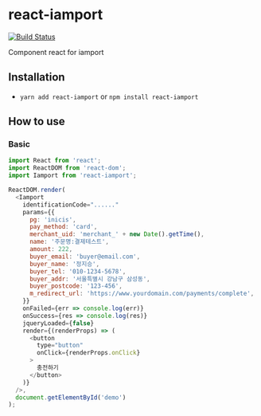 # react-iamport
[![Build Status](https://travis-ci.org/corretto-inc/react-iamport.svg?branch=master)](https://travis-ci.org/corretto-inc/react-iamport)

Component react for iamport

## Installation
- `yarn add react-iamport` or `npm install react-iamport`

## How to use

### Basic

```js
import React from 'react';
import ReactDOM from 'react-dom';
import Iamport from 'react-iamport';

ReactDOM.render(
  <Iamport
    identificationCode="......"
    params={{
      pg: 'inicis',
      pay_method: 'card',
      merchant_uid: 'merchant_' + new Date().getTime(),
      name: '주문명:결제테스트',
      amount: 222,
      buyer_email: 'buyer@email.com',
      buyer_name: '정지승',
      buyer_tel: '010-1234-5678',
      buyer_addr: '서울특별시 강남구 삼성동',
      buyer_postcode: '123-456',
      m_redirect_url: 'https://www.yourdomain.com/payments/complete',
    }}
    onFailed={err => console.log(err)}
    onSuccess={res => console.log(res)}
    jqueryLoaded={false}
    render={(renderProps) => (
      <button
        type="button"
        onClick={renderProps.onClick}
      >
        충전하기
      </button>
    )}
  />,
  document.getElementById('demo')
);
```